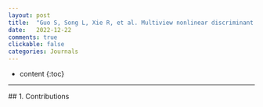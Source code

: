 ```yaml
---
layout: post
title:  "Guo S, Song L, Xie R, et al. Multiview nonlinear discriminant structure learning for emotion recognition[J]. Knowledge-Based Systems, 2022, 258: 110042. [中科院Q1, CCF-C, IF=8.8]"
date:   2022-12-22
comments: true
clickable: false
categories: Journals
---
```


* content
{:toc}

<hr>
## 1. Contributions